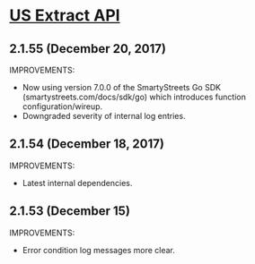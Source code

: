 # [US Extract API](https://smartystreets.com/docs/local/us-extract-api)


## 2.1.55 (December 20, 2017)

IMPROVEMENTS:

- Now using version 7.0.0 of the SmartyStreets Go SDK (smartystreets.com/docs/sdk/go) which introduces function configuration/wireup.
- Downgraded severity of internal log entries.


## 2.1.54 (December 18, 2017)

IMPROVEMENTS:

- Latest internal dependencies.


## 2.1.53 (December 15)

IMPROVEMENTS:

- Error condition log messages more clear.
